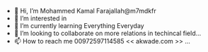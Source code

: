 - 👋 Hi, I’m Mohammed Kamal Farajallah@m7mdkfr 
- 👀 I’m interested in 
- 🌱 I’m currently learning Everything Everyday
- 💞️ I’m looking to collaborate on more relations in techincal field...
- 📫 How to reach me  00972597114585 << akwade.com >> ...

<!---
m7mdkfr/m7mdkfr is a ✨ special ✨ repository because its `README.md` (this file) appears on your GitHub profile.
You can click the Preview link to take a look at your changes.
--->
